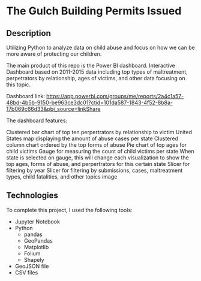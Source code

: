 # The Gulch Building Permits Issued

## Description

Utilizing Python to analyze data on child abuse and focus on how we can be more aware of protecting our children.

The main product of this repo is the Power BI dashboard. Interactive Dashboard based on 2011-2015 data including top types of maltreatment, perpetrators by relationship, ages of victims, and other data focusing on this topic.

Dashboard link: https://app.powerbi.com/groups/me/reports/2a4c1a57-48bd-4b5b-9150-be963ce3dc01?ctid=101da587-1843-4f52-8b8a-17b069c66d33&pbi_source=linkShare

The dashboard features:

Clustered bar chart of top ten perpertrators by relationship to victim
United States map displaying the amount of abuse cases per state
Clustered column chart ordered by the top forms of abuse
Pie chart of top ages for child victims
Gauge for measuring the count of child victims per state
When state is selected on gauge, this will change each visualization to show the top ages, forms of abuse, and perpertrators for this certain state
Slicer for filtering by year
Slicer for filtering by submissions, cases, maltreatment types, child fatalities, and other topics
image

## Technologies

To complete this project, I used the following tools:
- Jupyter Notebook
- Python
  - pandas
  - GeoPandas
  - Matplotlib
  - Folium
  - Shapely
- GeoJSON file
- CSV files
